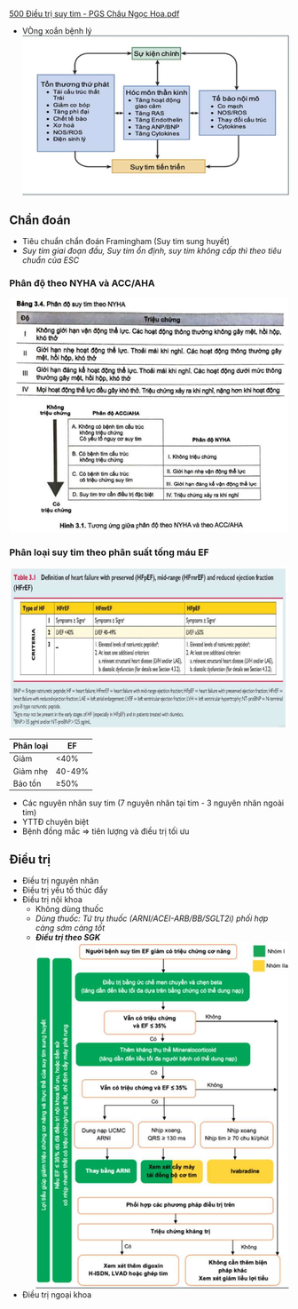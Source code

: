 [500 Điều trị suy tim - PGS Châu Ngọc Hoa.pdf](file:///D:/OneDrive%20-%20UMP/TOT%20NGHIEP/Noi%20tong%20quat/Trai%20TIM%20MACH/500%20%C4%90i%E1%BB%81u%20tr%E1%BB%8B%20suy%20tim%20-%20PGS%20Ch%C3%A2u%20Ng%E1%BB%8Dc%20Hoa.pdf)  
  
- VÒng xoắn bệnh lý  
![Buổi 7-Hệ Tim mạch (Nội)-1687360860097.jpeg](../../../../200%20Files/image/image/Bu%E1%BB%95i%207-H%E1%BB%87%20Tim%20m%E1%BA%A1ch%20(N%E1%BB%99i)-1687360860097.jpeg)  
## Chẩn đoán  
- Tiêu chuẩn chẩn đoán Framingham (Suy tim sung huyết)  
- _Suy tim giai đoạn đầu, Suy tim ổn định, suy tim không cấp thì theo tiêu chuẩn của ESC_  
  
### Phân độ theo NYHA và ACC/AHA  
![Suy tim NYHA & ACC.jpeg](../../../../200%20Files/image/image/Suy%20tim%20NYHA%20&%20ACC.jpeg)  
### Phân loại suy tim theo phân suất tống máu EF  
![SUY TIM-1690357545945.jpeg](../../../../200%20Files/image/image/SUY%20TIM-1690357545945.jpeg)  
  
| Phân loại | EF     |  
| --------- | ------ |  
| Giảm      | <40%   |  
| Giảm nhẹ  | 40-49% |  
| Bảo tồn   | ≥50%   |   
  
  
- Các nguyên nhân suy tim (7 nguyên nhân tại tim - 3 nguyên nhân ngoài tim)  
- YTTĐ chuyên biệt  
- Bệnh đồng mắc => tiên lượng và điều trị tối ưu  
## Điều trị  
- Điều trị nguyên nhân  
- Điều trị yếu tố thúc đẩy  
- Điều trị nội khoa  
	- Không dùng thuốc  
	- _Dùng thuốc: Tứ trụ thuốc (ARNI/ACEI-ARB/BB/SGLT2i) phối hợp càng sớm càng tốt_  
	- **_Điều trị theo SGK_**  
	![Buổi 7-Hệ Tim mạch (Nội)-1687360883150.jpeg](../../../../200%20Files/image/image/Bu%E1%BB%95i%207-H%E1%BB%87%20Tim%20m%E1%BA%A1ch%20(N%E1%BB%99i)-1687360883150.jpeg)  
- Điều trị ngoại khoa